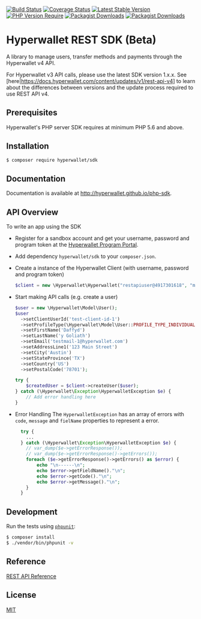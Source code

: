 [![Build Status](https://github.com/hyperwallet/php-sdk/actions/workflows/ci.yml/badge.svg)](https://github.com/hyperwallet/php-sdk/actions/workflows/ci.yml)
[![Coverage Status](https://coveralls.io/repos/github/hyperwallet/php-sdk/badge.svg?branch=master)](https://coveralls.io/github/hyperwallet/php-sdk?branch=master)
[![Latest Stable Version](https://poser.pugx.org/hyperwallet/sdk/version)](https://packagist.org/packages/hyperwallet/sdk)
[![PHP Version Require](http://poser.pugx.org/hyperwallet/sdk/require/php)](https://packagist.org/packages/hyperwallet/sdk)
[![Packagist Downloads](https://img.shields.io/packagist/dm/hyperwallet/sdk?style=flat&logo=appveyor)](https://packagist.org/packages/hyperwallet/sdk)
[![Packagist Downloads](https://img.shields.io/packagist/dt/hyperwallet/sdk?style=flat&logo=appveyor)](https://packagist.org/packages/hyperwallet/sdk)



Hyperwallet REST SDK (Beta)
===========================

A library to manage users, transfer methods and payments through the Hyperwallet v4 API.

For Hyperwallet v3 API calls, please use the latest SDK version 1.x.x. See [here|https://docs.hyperwallet.com/content/updates/v1/rest-api-v4] to learn about the differences between versions and the update process required to use REST API v4.


Prerequisites
------------

Hyperwallet's PHP server SDK requires at minimum PHP 5.6 and above.

Installation
------------

```bash
$ composer require hyperwallet/sdk
```

Documentation
-------------

Documentation is available at http://hyperwallet.github.io/php-sdk.


API Overview
------------

To write an app using the SDK

* Register for a sandbox account and get your username, password and program token at the [Hyperwallet Program Portal](https://portal.hyperwallet.com).
* Add dependency `hyperwallet/sdk` to your `composer.json`.

* Create a instance of the Hyperwallet Client (with username, password and program token)
  ```php
  $client = new \Hyperwallet\Hyperwallet("restapiuser@4917301618", "mySecurePassword!", "prg-645fc30d-83ed-476c-a412-32c82738a20e");
  ```
* Start making API calls (e.g. create a user)
  ```php
  $user = new \Hyperwallet\Model\User();
  $user
    ->setClientUserId('test-client-id-1')
    ->setProfileType(\Hyperwallet\Model\User::PROFILE_TYPE_INDIVIDUAL)
    ->setFirstName('Daffyd')
    ->setLastName('y Goliath')
    ->setEmail('testmail-1@hyperwallet.com')
    ->setAddressLine1('123 Main Street')
    ->setCity('Austin')
    ->setStateProvince('TX')
    ->setCountry('US')
    ->setPostalCode('78701');

  try {
      $createdUser = $client->createUser($user);
  } catch (\Hyperwallet\Exception\HyperwalletException $e) {
      // Add error handling here
  }
  ```
* Error Handling
The `HyperwalletException` has an array of errors with `code`, `message` and `fielName` properties to represent a error.  
  ```php 
    try {
      ... 
    } catch (\Hyperwallet\Exception\HyperwalletException $e) {
      // var_dump($e->getErrorResponse());
      // var_dump($e->getErrorResponse()->getErrors());
      foreach ($e->getErrorResponse()->getErrors() as $error) {
          echo "\n------\n";
          echo $error->getFieldName()."\n";
          echo $error->getCode()."\n";
          echo $error->getMessage()."\n";
      }
    }
  ```

Development
-----------

Run the tests using [`phpunit`](https://phpunit.de/):

```bash
$ composer install
$ ./vendor/bin/phpunit -v
```


Reference
---------

[REST API Reference](https://sandbox.hyperwallet.com/developer-portal/#/docs)


License
-------

[MIT](https://raw.githubusercontent.com/hyperwallet/php-sdk/master/LICENSE)

